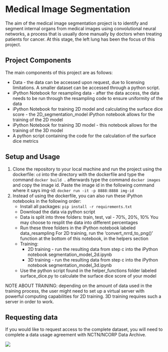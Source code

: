 # Medical Image Segmentation
The aim of the medical image segmentation project is to identify and segment internal organs from medical images using convolutional neural networks, a process that is usually done manually by doctors when treating patients for cancer. At this stage, the left lung has been the focus of this project.

## Project Components
The main components of this project are as follows: 
- Data - the data can be accessed upon request, due to licensing limitations. A smaller dataset can be accessed through a python script.
- iPython Notebook for resampling data - after the data access, the data needs to be run through the resampling code to ensure uniformity of the data
- iPython Notebook for training 2D model and calculating the surface dice score - the 2D_segmentation_model iPython notebook allows for the training of the 2D model
- iPython Notebook for training 3D model - this notebook allows for the training of the 3D model
- A python script containing the code for the calculation of the surface dice metrics

## Setup and Usage
1. Clone the repository to your local machine and run the project using the dockerfile:
	`cd` into the directory with the dockerfile and type the command `docker build .` 
afterwards type the command `docker images` and copy the image id. Paste the image id 
in the following command where it says img-id:
`docker run -it -p 8888:8888 img-id`
2. Instead of using the dockerfile, you can also run these iPython notebooks in the following order:
    - Install all packages: `pip install -r requirements.txt`
    - Download the data via python script
    - Data is split into three folders: train, test, val - 70%, 20%, 10%
You may choose to resplit the data into different percentages
    - Run these three folders in the iPython notebook labeled data_resampling
For 2D training, run the ‘convert_nrrd_to_png()’ function at the bottom of this notebook, in the helpers section
    - Training:
      - 2D training - run the resulting data from step c into the iPython notebook segmentation_model_2d.ipynb
      - 3D training - run the resulting data from step c into the iPython notebook segmentation_model_3d.ipynb
    - Use the python script found in the helper_functions folder labeled surface_dice.py to calculate the surface dice score of your model

NOTE ABOUT TRAINING: depending on the amount of data used in the training process, the user might need to set up a virtual server with powerful computing capabilities for 2D training. 3D training requires such a server in order to work.

## Requesting data
If you would like to request access to the complete dataset, you will need to complete a data usage agreement with NCTN/NCORP Data Archive.  
 
![](lung_patient_results)
​​
